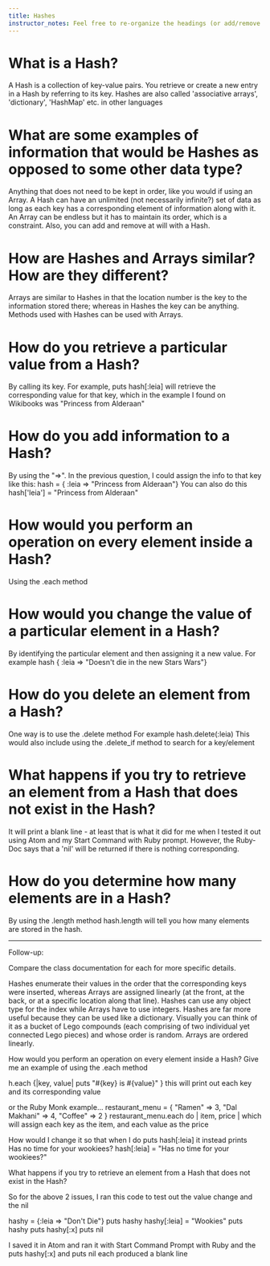 ```yaml
---
title: Hashes
instructor_notes: Feel free to re-organize the headings (or add/remove headings) below. We included the headings for your benefit, but it's 100% fine if you want to write your responses in some different structure.
---
```


# What is a Hash?

A Hash is a collection of key-value pairs. You retrieve or create a new entry in a Hash by referring to its key. Hashes 
are also called 'associative arrays', 'dictionary', 'HashMap' etc. in other languages


# What are some examples of information that would be Hashes as opposed to some other data type?

Anything that does not need to be kept in order, like you would if using an Array. A Hash can have an unlimited (not 
necessarily infinite?) set of data as long as each key has a corresponding element of information along with it. An 
Array can be endless but it has to maintain its order, which is a constraint. Also, you can add and remove at will with 
a Hash.


# How are Hashes and Arrays similar? How are they different?

Arrays are similar to Hashes in that the location number is the key to the information stored there; whereas in Hashes 
the key can be anything. Methods used with Hashes can be used with Arrays.


# How do you retrieve a particular value from a Hash?

By calling its key. For example, puts hash[:leia] will retrieve the corresponding value for that key, which in the 
example I found on Wikibooks was "Princess from Alderaan"


# How do you add information to a Hash?

By using the "=>". In the previous question, I could assign the info to that key like this:
hash = { :leia => "Princess from Alderaan"}
You can also do this
hash['leia'] = "Princess from Alderaan"


# How would you perform an operation on every element inside a Hash?

Using the .each method


# How would you change the value of a particular element in a Hash?

By identifying the particular element and then assigning it a new value.
For example
hash { :leia => "Doesn't die in the new Stars Wars"}


# How do you delete an element from a Hash?

One way is to use the .delete method
For example
hash.delete(:leia)
This would also include using the .delete_if method to search for a key/element


# What happens if you try to retrieve an element from a Hash that does not exist in the Hash?

It will print a blank line - at least that is what it did for me when I tested it out using Atom
and my Start Command with Ruby prompt.
However, the Ruby-Doc says that a 'nil' will be returned if there is nothing corresponding.


# How do you determine how many elements are in a Hash?

By using the .length method
hash.length will tell you how many elements are stored in the hash.

---

Follow-up:

Compare the class documentation for each for more specific details.

Hashes enumerate their values in the order that the corresponding keys were inserted, whereas Arrays are assigned 
linearly (at the front, at the back, or at a specific location along that line). Hashes can use any object type for the 
index while Arrays have to use integers. Hashes are far more useful because they can be used like a dictionary. Visually 
you can think of it as a bucket of Lego compounds (each comprising of two individual yet connected Lego pieces) and 
whose order is random. Arrays are ordered linearly.


How would you perform an operation on every element inside a Hash?
Give me an example of using the .each method

h.each {|key, value| puts "#{key} is #{value}" }
this will print out each key and its corresponding value

or the Ruby Monk example...
restaurant_menu = { "Ramen" => 3, "Dal Makhani" => 4, "Coffee" => 2 }
restaurant_menu.each do | item, price |
which will assign each key as the item, and each value as the price


How would I change it so that when I do puts hash[:leia] it instead prints Has no time for your wookiees?
hash[:leia] = "Has no time for your wookiees?"


What happens if you try to retrieve an element from a Hash that does not exist in the Hash?
  
So for the above 2 issues, I ran this code to test out the value change and the nil

hashy = {:leia => "Don't Die"}
puts hashy
hashy[:leia] = "Wookies"
puts hashy
puts hashy[:x]
puts nil


I saved it in Atom and ran it with Start Command Prompt with Ruby
and the puts hashy[:x] and puts nil each produced a blank line